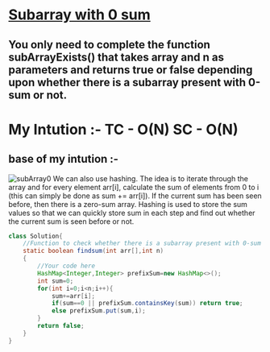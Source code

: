# **[Subarray with 0 sum](https://practice.geeksforgeeks.org/problems/subarray-with-0-sum-1587115621/1)**

## You only need to complete the function subArrayExists() that takes array and n as parameters and returns true or false depending upon whether there is a subarray present with 0-sum or not.

# **My Intution :- TC - O(N) SC - O(N)**
## base of my intution :- 
![subArray0](https://user-images.githubusercontent.com/71629248/123395324-b361d300-d5bd-11eb-9f19-dedc0fbc66b6.png)
We can also use hashing. The idea is to iterate through the array and for every element arr[i], calculate the sum of elements from 0 to i (this can simply be done as sum += arr[i]). If the current sum has been seen before, then there is a zero-sum array. Hashing is used to store the sum values so that we can quickly store sum in each step and find out whether the current sum is seen before or not.
```java
class Solution{
    //Function to check whether there is a subarray present with 0-sum or not.
    static boolean findsum(int arr[],int n)
    {
        //Your code here
        HashMap<Integer,Integer> prefixSum=new HashMap<>();
        int sum=0;
        for(int i=0;i<n;i++){
            sum+=arr[i];
            if(sum==0 || prefixSum.containsKey(sum)) return true;
            else prefixSum.put(sum,i);
        }
        return false;
    }
}
```

